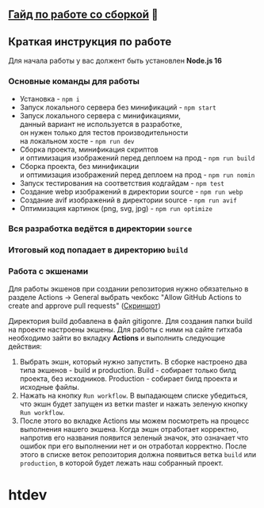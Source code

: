 ## [Гайд по работе со сборкой](/GUIDE.md) 📕

## Краткая инструкция по работе
Для начала работы у вас должент быть установлен **Node.js 16**

### Основные команды для работы
- Установка - `npm i`
- Запуск локального сервера без минификаций - `npm start`
- Запуск локального сервера c минификациями, <br>
данный вариант не используется в разработке, <br>
он нужен только для тестов производительности <br>
на локальном хосте  - `npm run dev`
- Сборка проекта, минификация скриптов <br>
и оптимизация изображений перед деплоем на прод - `npm run build`
- Сборка проекта, без минификации <br>
и оптимизация изображений перед деплоем на прод - `npm run nomin`
- Запуск тестирования на соответствия кодгайдам - `npm test`
- Создание webp изображений в директории source - `npm run webp`
- Создание avif изображений в директории source - `npm run avif`
- Оптимизация картинок (png, svg, jpg) - `npm run optimize`

### Вся разработка ведётся в директории `source`
### Итоговый код попадает в директорию `build`

### Работа с экшенами
Для работы экшенов при создании репозитория нужно обязательно в разделе Actions -> General выбрать чекбокс "Allow GitHub Actions to create and approve pull requests" ([Скриншот](https://cln.sh/v99g2JdV))

Директория build добавлена в файл gitigonre. Для создания папки build на проекте настроены экшены.
Для работы с ними на сайте гитхаба необходимо зайти во вкладку **********************************Actions********************************** и выполнить следующие действия:
1. Выбрать экшн, который нужно запустить. В сборке настроено два типа экшенов - build и production. Build - собирает только билд проекта, без исходников. Production - собирает билд проекта и исходные файлы.
2. Нажать на кнопку `Run workflow`. В выпадающем списке убедиться, что экшн будет запущен из ветки master и нажать зеленую кнопку `Run workflow`.
3. После этого во вкладке Actions мы можем посмотреть на процесс выполнения нашего экшена. Когда экшн отработает корректно, напротив его названия появится зеленый значок, это означает что ошибок при его выполнении нет и он отработал корректно. После этого в списке веток репозитория должна появиться ветка `build` или `production`, в которой будет лежать наш собранный проект.
# htdev
